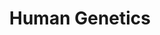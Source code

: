 ---
layout: course-page
title: Human Genetics
instructor:
  - name:
    url:
coursename:
description: ""
---